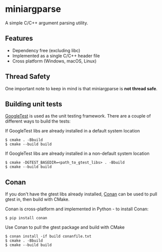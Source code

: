 # miniargparse

A simple C/C++ argument parsing utility.

## Features
- Dependency free (excluding libc)
- Implemented as a single C/C++ header file
- Cross platform (Windows, macOS, Linux)

## Thread Safety
One important note to keep in mind is that miniargparse is **not thread safe**.

## Building unit tests
[GoogleTest](https://github.com/google/googletest) is used as the unit testing framework. There are
a couple of different ways to build the tests:

If GoogleTest libs are already installed in a default system location

    $ cmake . -Bbuild
    $ cmake --build build

If GoogleTest libs are already installed in a non-default system location

    $ cmake -DGTEST_BASEDIR=<path_to_gtest_libs> . -Bbuild
    $ cmake --build build

## Conan
If you don't have the gtest libs already installed, [Conan](https://docs.conan.io/en/latest/installation.html) can be
used to pull gtest in, then build with CMake.

Conan is cross-platform and implemented in Python - to install Conan:

    $ pip install conan

Use Conan to pull the gtest package and build with CMake

    $ conan install -if build conanfile.txt
    $ cmake . -Bbuild
    $ cmake --build build

